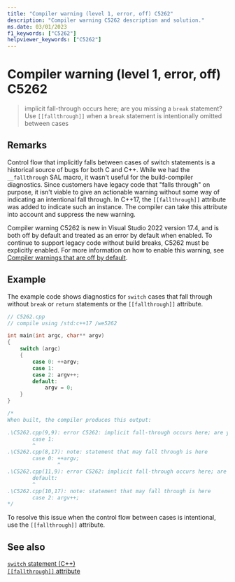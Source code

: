```yaml
---
title: "Compiler warning (level 1, error, off) C5262"
description: "Compiler warning C5262 description and solution."
ms.date: 03/01/2023
f1_keywords: ["C5262"]
helpviewer_keywords: ["C5262"]
---
```

# Compiler warning (level 1, error, off) C5262

> implicit fall-through occurs here; are you missing a `break` statement? Use `[[fallthrough]]` when a `break` statement is intentionally omitted between cases

## Remarks

Control flow that implicitly falls between cases of switch statements is a historical source of bugs for both C and C++. While we had the `__fallthrough` SAL macro, it wasn't useful for the build-compiler diagnostics. Since customers have legacy code that "falls through" on purpose, it isn't viable to give an actionable warning without some way of indicating an intentional fall through. In C++17, the `[[fallthrough]]` attribute was added to indicate such an instance. The compiler can take this attribute into account and suppress the new warning.

Compiler warning C5262 is new in Visual Studio 2022 version 17.4, and is both off by default and treated as an error by default when enabled. To continue to support legacy code without build breaks, C5262 must be explicitly enabled. For more information on how to enable this warning, see [Compiler warnings that are off by default](../../preprocessor/compiler-warnings-that-are-off-by-default.md).

## Example

The example code shows diagnostics for `switch` cases that fall through without `break` or `return` statements or the `[[fallthrough]]` attribute.

```cpp
// C5262.cpp
// compile using /std:c++17 /we5262

int main(int argc, char** argv)
{
    switch (argc)
    {
        case 0: ++argv;
        case 1:
        case 2: argv++;
        default:
            argv = 0;
    }
}

/*
When built, the compiler produces this output:

.\C5262.cpp(9,9): error C5262: implicit fall-through occurs here; are you missing a break statement? Use [[fallthrough]] when a break statement is intentionally omitted between cases
        case 1:
        ^
.\C5262.cpp(8,17): note: statement that may fall through is here
        case 0: ++argv;
                ^
.\C5262.cpp(11,9): error C5262: implicit fall-through occurs here; are you missing a break statement? Use [[fallthrough]] when a break statement is intentionally omitted between cases
        default:
        ^
.\C5262.cpp(10,17): note: statement that may fall through is here
        case 2: argv++;
*/
```

To resolve this issue when the control flow between cases is intentional, use the `[[fallthrough]]` attribute.

## See also

[`switch` statement (C++)](../../cpp/switch-statement-cpp.md)\
[`[[fallthrough]]` attribute](../../cpp/attributes.md#fallthrough)
